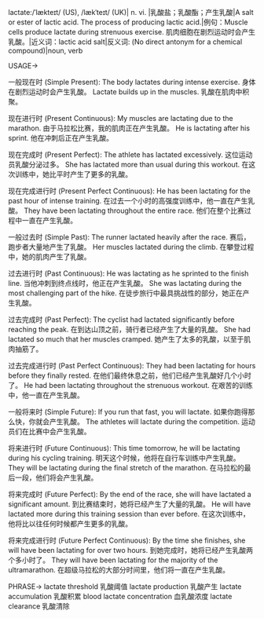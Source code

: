 lactate:/ˈlækteɪt/ (US), /lækˈteɪt/ (UK)| n. vi. |乳酸盐；乳酸酯；产生乳酸|A salt or ester of lactic acid.  The process of producing lactic acid.|例句：Muscle cells produce lactate during strenuous exercise.  肌肉细胞在剧烈运动时会产生乳酸。|近义词：lactic acid salt|反义词: (No direct antonym for a chemical compound)|noun, verb


USAGE->

一般现在时 (Simple Present):
The body lactates during intense exercise.  身体在剧烈运动时会产生乳酸。
Lactate builds up in the muscles. 乳酸在肌肉中积聚。

现在进行时 (Present Continuous):
My muscles are lactating due to the marathon. 由于马拉松比赛，我的肌肉正在产生乳酸。
He is lactating after his sprint. 他在冲刺后正在产生乳酸。


现在完成时 (Present Perfect):
The athlete has lactated excessively.  这位运动员乳酸分泌过多。
She has lactated more than usual during this workout.  在这次训练中，她比平时产生了更多的乳酸。


现在完成进行时 (Present Perfect Continuous):
He has been lactating for the past hour of intense training.  在过去一个小时的高强度训练中，他一直在产生乳酸。
They have been lactating throughout the entire race. 他们在整个比赛过程中一直在产生乳酸。


一般过去时 (Simple Past):
The runner lactated heavily after the race.  赛后，跑步者大量地产生了乳酸。
Her muscles lactated during the climb.  在攀登过程中，她的肌肉产生了乳酸。


过去进行时 (Past Continuous):
He was lactating as he sprinted to the finish line.  当他冲刺到终点线时，他正在产生乳酸。
She was lactating during the most challenging part of the hike.  在徒步旅行中最具挑战性的部分，她正在产生乳酸。


过去完成时 (Past Perfect):
The cyclist had lactated significantly before reaching the peak.  在到达山顶之前，骑行者已经产生了大量的乳酸。
She had lactated so much that her muscles cramped.  她产生了太多的乳酸，以至于肌肉抽筋了。


过去完成进行时 (Past Perfect Continuous):
They had been lactating for hours before they finally rested.  在他们最终休息之前，他们已经产生乳酸好几个小时了。
He had been lactating throughout the strenuous workout.  在艰苦的训练中，他一直在产生乳酸。


一般将来时 (Simple Future):
If you run that fast, you will lactate.  如果你跑得那么快，你就会产生乳酸。
The athletes will lactate during the competition.  运动员们在比赛中会产生乳酸。


将来进行时 (Future Continuous):
This time tomorrow, he will be lactating during his cycling training. 明天这个时候，他将在自行车训练中产生乳酸。
They will be lactating during the final stretch of the marathon.  在马拉松的最后一段，他们将会产生乳酸。


将来完成时 (Future Perfect):
By the end of the race, she will have lactated a significant amount.  到比赛结束时，她将已经产生了大量的乳酸。
He will have lactated more during this training session than ever before.  在这次训练中，他将比以往任何时候都产生更多的乳酸。


将来完成进行时 (Future Perfect Continuous):
By the time she finishes, she will have been lactating for over two hours.  到她完成时，她将已经产生乳酸两个多小时了。
They will have been lactating for the majority of the ultramarathon.  在超级马拉松的大部分时间里，他们将一直在产生乳酸。


PHRASE->
lactate threshold  乳酸阈值
lactate production  乳酸产生
lactate accumulation  乳酸积累
blood lactate concentration  血乳酸浓度
lactate clearance  乳酸清除
